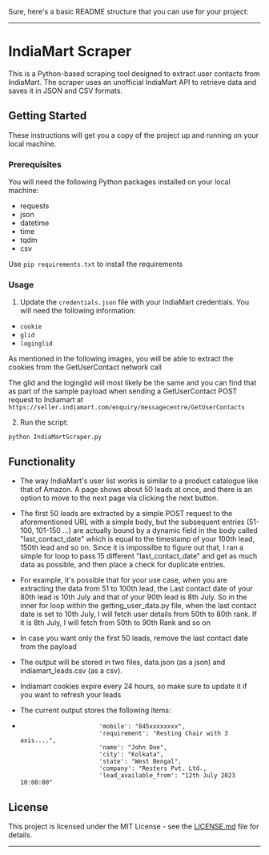 Sure, here's a basic README structure that you can use for your project:

---

# IndiaMart Scraper

This is a Python-based scraping tool designed to extract user contacts from IndiaMart. The scraper uses an unofficial IndiaMart API to retrieve data and saves it in JSON and CSV formats.

## Getting Started

These instructions will get you a copy of the project up and running on your local machine.

### Prerequisites

You will need the following Python packages installed on your local machine:
* requests
* json
* datetime
* time
* tqdm
* csv

Use `pip requirements.txt` to install the requirements 

### Usage

1. Update the `credentials.json` file with your IndiaMart credentials. You will need the following information:

- `cookie` 
- `glid`
- `loginglid`

As mentioned in the following images, you will be able to extract the cookies from the GetUserContact network call

The glid and the loginglid will most likely be the same and you can find that as part of the sample payload when sending a GetUserContact POST request to Indiamart at `https://seller.indiamart.com/enquiry/messagecentre/GetUserContacts`

2. Run the script:
```
python IndiaMartScraper.py
```

## Functionality

* The way IndiaMart's user list works is similar to a product catalogue like that of Amazon. A page shows about 50 leads at once,
and there is an option to move to the next page via clicking the next button. 

* The first 50 leads are extracted by a simple POST request to the aforementioned URL with a simple body, but the subsequent entries (51-100, 101-150 ...)
are actually bound by a dynamic field in the body called "last_contact_date" which is equal to the timestamp of your 100th lead, 150th lead and so on.
Since it is impossilbe to figure out that, I ran a simple for loop to pass 15 different "last_contact_date" and get as much data as possible,
and then place a check for duplicate entries.

* For example, it's possible that for your use case, when you are extracting the data from 51 to 100th lead,
the Last contact date of your 80th lead is 10th July and that of your 90th lead is 8th July. So in the inner for loop within the getting_user_data.py file,
when the last contact date is set to 10th July, I will fetch user details from 50th to 80th rank. If it is 8th July, I will fetch from 50th to 90th Rank and so on

* In case you want only the first 50 leads, remove the last contact date from the payload

* The output will be stored in two files, data.json (as a json) and indiamart_leads.csv (as a csv).

* Indiamart cookies expire every 24 hours, so make sure to update it if you want to refresh your leads

* The current output stores the following items:
*                           'mobile': "845xxxxxxxx",
                            'requirement': "Resting Chair with 3 axis....",
                            'name': "John Doe",
                            'city': "Kolkata",
                            'state': "West Bengal",
                            'company': "Resters Pvt. Ltd.,
                            'lead_available_from': "12th July 2023 10:00:00"

## License

This project is licensed under the MIT License - see the [LICENSE.md](LICENSE.md) file for details.

---

